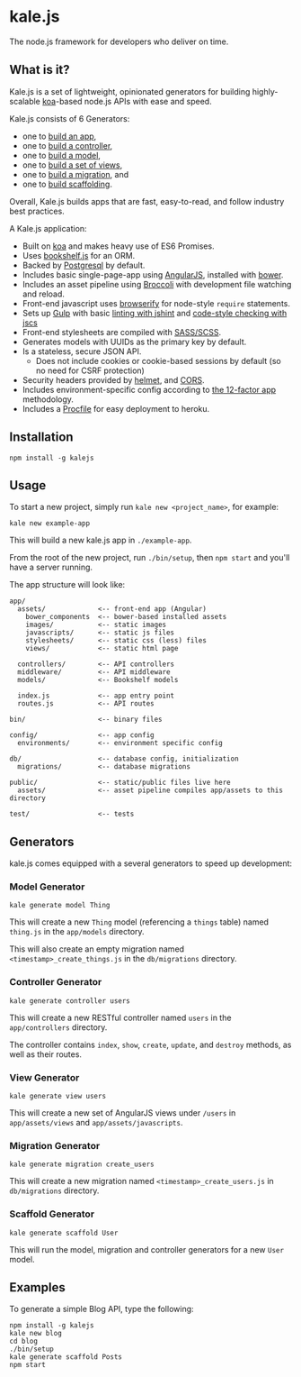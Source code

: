 # kale.js

The node.js framework for developers who deliver on time.

## What is it?

Kale.js is a set of lightweight, opinionated generators for building highly-scalable [koa](http://koajs.com/)-based node.js APIs with ease and speed.

Kale.js consists of 6 Generators:

* one to [build an app](#usage),
* one to [build a controller](#controller-generator),
* one to [build a model](#model-generator),
* one to [build a set of views](#view-generator),
* one to [build a migration](#migration-generator), and
* one to [build scaffolding](#scaffold-generator).

Overall, Kale.js builds apps that are fast, easy-to-read, and follow industry best practices.

A Kale.js application:

* Built on [koa](http://koajs.com/) and makes heavy use of ES6 Promises.
* Uses [bookshelf.js](http://bookshelfjs.org/) for an ORM.
* Backed by [Postgresql](http://www.postgresql.org/) by default.
* Includes basic single-page-app using [AngularJS](https://angularjs.org/), installed with [bower](http://bower.io/).
* Includes an asset pipeline using [Broccoli](http://broccolijs.com/) with development file watching and reload.
* Front-end javascript uses [browserify](http://browserify.org/) for node-style `require` statements.
* Sets up [Gulp](https://github.com/gulpjs/gulp) with basic [linting with jshint](https://github.com/jshint/jshint) and [code-style checking with jscs](https://github.com/jscs-dev/node-jscs)
* Front-end stylesheets are compiled with [SASS/SCSS](http://sass-lang.com/).
* Generates models with UUIDs as the primary key by default.
* Is a stateless, secure JSON API.
  * Does not include cookies or cookie-based sessions by default (so no need for CSRF protection)
* Security headers provided by [helmet](https://github.com/venables/koa-helmet), and [CORS](https://github.com/koajs/cors).
* Includes environment-specific config according to [the 12-factor app](http://12factor.net/) methodology.
* Includes a [Procfile](https://devcenter.heroku.com/articles/procfile) for easy deployment to heroku.

## Installation

```
npm install -g kalejs
```

## Usage

To start a new project, simply run `kale new <project_name>`, for example:

```
kale new example-app
```

This will build a new kale.js app in `./example-app`.

From the root of the new project, run `./bin/setup`, then `npm start` and you'll have a server running.

The app structure will look like:

```
app/
  assets/             <-- front-end app (Angular)
    bower_components  <-- bower-based installed assets
    images/           <-- static images
    javascripts/      <-- static js files
    stylesheets/      <-- static css (less) files
    views/            <-- static html page

  controllers/        <-- API controllers
  middleware/         <-- API middleware
  models/             <-- Bookshelf models

  index.js            <-- app entry point
  routes.js           <-- API routes

bin/                  <-- binary files

config/               <-- app config
  environments/       <-- environment specific config

db/                   <-- database config, initialization
  migrations/         <-- database migrations

public/               <-- static/public files live here
  assets/             <-- asset pipeline compiles app/assets to this directory

test/                 <-- tests
```

## Generators

kale.js comes equipped with a several generators to speed up development:

### Model Generator

```
kale generate model Thing
```

This will create a new `Thing` model (referencing a `things` table) named `thing.js` in the `app/models` directory.

This will also create an empty migration named `<timestamp>_create_things.js` in the `db/migrations` directory.

### Controller Generator

```
kale generate controller users
```

This will create a new RESTful controller named `users` in the `app/controllers` directory.

The controller contains `index`, `show`, `create`, `update`, and `destroy` methods, as well as their routes.

### View Generator

```
kale generate view users
```

This will create a new set of AngularJS views under `/users` in `app/assets/views` and `app/assets/javascripts`.

### Migration Generator

```
kale generate migration create_users
```

This will create a new migration named `<timestamp>_create_users.js` in `db/migrations` directory.


### Scaffold Generator

```
kale generate scaffold User
```

This will run the model, migration and controller generators for a new `User` model.

## Examples

To generate a simple Blog API, type the following:

```
npm install -g kalejs
kale new blog
cd blog
./bin/setup
kale generate scaffold Posts
npm start
```
